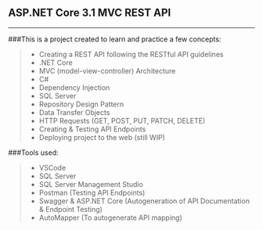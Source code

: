 ## ASP.NET Core 3.1 MVC REST API
---


###This is a project created to learn and practice a few concepts:

> - Creating a REST API following the RESTful API guidelines
> - .NET Core
> - MVC (model-view-controller) Architecture
> - C#
> - Dependency Injection
> - SQL Server 
> - Repository Design Pattern
> - Data Transfer Objects
> - HTTP Requests (GET, POST, PUT, PATCH, DELETE)
> - Creating & Testing API Endpoints
> - Deploying project to the web (still WIP)

###Tools used:
> - VSCode
> - SQL Server
> - SQL Server Management Studio
> - Postman (Testing API Endpoints)
> - Swagger & ASP.NET Core (Autogeneration of API Documentation & Endpoint Testing)
> - AutoMapper (To autogenerate API mapping)